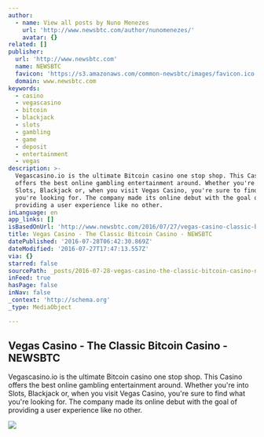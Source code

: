 ```yaml
---
author:
  - name: View all posts by Nuno Menezes
    url: 'http://www.newsbtc.com/author/nunomenezes/'
    avatar: {}
related: []
publisher:
  url: 'http://www.newsbtc.com'
  name: NEWSBTC
  favicon: 'https://s3.amazonaws.com/common-newsbtc/images/favicon.ico'
  domain: www.newsbtc.com
keywords:
  - casino
  - vegascasino
  - bitcoin
  - blackjack
  - slots
  - gambling
  - game
  - deposit
  - entertainment
  - vegas
description: >-
  Vegascasino.io is the ultimate Bitcoin casino one stop shop. This Casino
  offers the best online gambling entertainment around. Whether you're into
  Slots, Blackjack or, when you visit Vegas Casino, you're sure to find what
  you're looking for. The company made its online debut with the goal of
  providing a user experience like no other.
inLanguage: en
app_links: []
isBasedOnUrl: 'http://www.newsbtc.com/2016/07/27/vegas-casino-classic-bitcoin-casino/'
title: Vegas Casino - The Classic Bitcoin Casino - NEWSBTC
datePublished: '2016-07-28T06:42:30.869Z'
dateModified: '2016-07-27T17:47:13.557Z'
via: {}
starred: false
sourcePath: _posts/2016-07-28-vegas-casino-the-classic-bitcoin-casino-newsbtc.md
inFeed: true
hasPage: false
inNav: false
_context: 'http://schema.org'
_type: MediaObject

---
```

<article style=""><h1>Vegas Casino - The Classic Bitcoin Casino - NEWSBTC</h1><p>Vegascasino.io is the ultimate Bitcoin casino one stop shop. This Casino offers the best online gambling entertainment around. Whether you're into Slots, Blackjack or, when you visit Vegas Casino, you're sure to find what you're looking for. The company made its online debut with the goal of providing a user experience like no other.</p><img src="http://s3.amazonaws.com/main-newsbtc-images/2016/07/25155317/vegascasino2.jpg" /></article>
